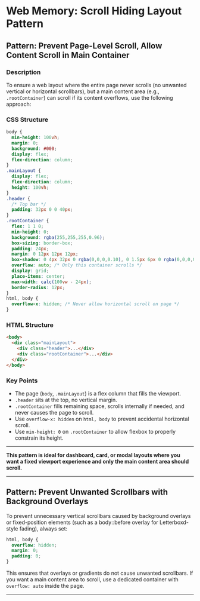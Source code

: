 # Web Memory: Scroll Hiding Layout Pattern

## Pattern: Prevent Page-Level Scroll, Allow Content Scroll in Main Container

### Description
To ensure a web layout where the entire page never scrolls (no unwanted vertical or horizontal scrollbars), but a main content area (e.g., `.rootContainer`) can scroll if its content overflows, use the following approach:

### CSS Structure
```css
body {
  min-height: 100vh;
  margin: 0;
  background: #000;
  display: flex;
  flex-direction: column;
}
.mainLayout {
  display: flex;
  flex-direction: column;
  height: 100vh;
}
.header {
  /* Top bar */
  padding: 32px 0 0 40px;
}
.rootContainer {
  flex: 1 1 0;
  min-height: 0;
  background: rgba(255,255,255,0.96);
  box-sizing: border-box;
  padding: 24px;
  margin: 0 12px 12px 12px;
  box-shadow: 0 4px 32px 0 rgba(0,0,0,0.10), 0 1.5px 6px 0 rgba(0,0,0,0.08);
  overflow: auto; /* Only this container scrolls */
  display: grid;
  place-items: center;
  max-width: calc(100vw - 24px);
  border-radius: 12px;
}
html, body {
  overflow-x: hidden; /* Never allow horizontal scroll on page */
}
```

### HTML Structure
```html
<body>
  <div class="mainLayout">
    <div class="header">...</div>
    <div class="rootContainer">...</div>
  </div>
</body>
```

### Key Points
- The page (`body`, `.mainLayout`) is a flex column that fills the viewport.
- `.header` sits at the top, no vertical margin.
- `.rootContainer` fills remaining space, scrolls internally if needed, and never causes the page to scroll.
- Use `overflow-x: hidden` on `html, body` to prevent accidental horizontal scroll.
- Use `min-height: 0` on `.rootContainer` to allow flexbox to properly constrain its height.

---
**This pattern is ideal for dashboard, card, or modal layouts where you want a fixed viewport experience and only the main content area should scroll.**

---

## Pattern: Prevent Unwanted Scrollbars with Background Overlays

To prevent unnecessary vertical scrollbars caused by background overlays or fixed-position elements (such as a body::before overlay for Letterboxd-style fading), always set:

```css
html, body {
  overflow: hidden;
  margin: 0;
  padding: 0;
}
```

This ensures that overlays or gradients do not cause unwanted scrollbars. If you want a main content area to scroll, use a dedicated container with `overflow: auto` inside the page.

---
